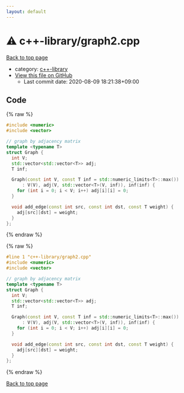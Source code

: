 ```yaml
---
layout: default
---
```


<!-- mathjax config similar to math.stackexchange -->
<script type="text/javascript" async
  src="https://cdnjs.cloudflare.com/ajax/libs/mathjax/2.7.5/MathJax.js?config=TeX-MML-AM_CHTML">
</script>
<script type="text/x-mathjax-config">
  MathJax.Hub.Config({
    TeX: { equationNumbers: { autoNumber: "AMS" }},
    tex2jax: {
      inlineMath: [ ['$','$'] ],
      processEscapes: true
    },
    "HTML-CSS": { matchFontHeight: false },
    displayAlign: "left",
    displayIndent: "2em"
  });
</script>

<script type="text/javascript" src="https://cdnjs.cloudflare.com/ajax/libs/jquery/3.4.1/jquery.min.js"></script>
<script src="https://cdn.jsdelivr.net/npm/jquery-balloon-js@1.1.2/jquery.balloon.min.js" integrity="sha256-ZEYs9VrgAeNuPvs15E39OsyOJaIkXEEt10fzxJ20+2I=" crossorigin="anonymous"></script>
<script type="text/javascript" src="../../assets/js/copy-button.js"></script>
<link rel="stylesheet" href="../../assets/css/copy-button.css" />


# :warning: c++-library/graph2.cpp

<a href="../../index.html">Back to top page</a>

* category: <a href="../../index.html#97d0d85922e0aae2441e69f2870930aa">c++-library</a>
* <a href="{{ site.github.repository_url }}/blob/master/c++-library/graph2.cpp">View this file on GitHub</a>
    - Last commit date: 2020-08-09 18:21:38+09:00




## Code

<a id="unbundled"></a>
{% raw %}
```cpp
#include <numeric>
#include <vector>

// graph by adjacency matrix
template <typename T>
struct Graph {
  int V;
  std::vector<std::vector<T>> adj;
  T inf;

  Graph(const int V, const T inf = std::numeric_limits<T>::max())
      : V(V), adj(V, std::vector<T>(V, inf)), inf(inf) {
    for (int i = 0; i < V; i++) adj[i][i] = 0;
  }

  void add_edge(const int src, const int dst, const T weight) {
    adj[src][dst] = weight;
  }
};

```
{% endraw %}

<a id="bundled"></a>
{% raw %}
```cpp
#line 1 "c++-library/graph2.cpp"
#include <numeric>
#include <vector>

// graph by adjacency matrix
template <typename T>
struct Graph {
  int V;
  std::vector<std::vector<T>> adj;
  T inf;

  Graph(const int V, const T inf = std::numeric_limits<T>::max())
      : V(V), adj(V, std::vector<T>(V, inf)), inf(inf) {
    for (int i = 0; i < V; i++) adj[i][i] = 0;
  }

  void add_edge(const int src, const int dst, const T weight) {
    adj[src][dst] = weight;
  }
};

```
{% endraw %}

<a href="../../index.html">Back to top page</a>

